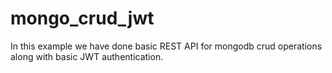 # mongo_crud_jwt
In this example we have done basic REST API for mongodb crud operations along with basic JWT authentication.
